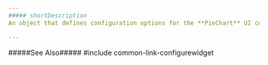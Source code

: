 ```yaml
---
##### shortDescription
An object that defines configuration options for the **PieChart** UI component.

---
```

#####See Also#####
#include common-link-configurewidget